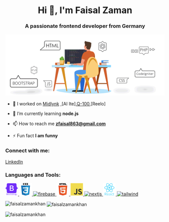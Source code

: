 <h1 align="center">Hi 👋, I'm Faisal Zaman</h1>
<h3 align="center">A passionate frontend developer from Germany</h3>

<p align="left"> <img src="https://raw.githubusercontent.com/priyan1995/priyan1995/master/readme-image.gif" alt="faisalzamankhan" /> </p>

- 🔭 I worked on [Midlynk](https://app.midlynk.com/jobs/listing) ,[AI Ite],[Q-100](https://q100-4ca4a.web.app/log-in),[Reelo]

- 🌱 I’m currently learning **node.js**

- 📫 How to reach me **zfaisal863@gmail.com**

- ⚡ Fun fact **I am funny**

<h3 align="left">Connect with me:</h3>
<p align="left">
  <a href='https://www.linkedin.com/in/faisal-zaman-2a1a0b150/' target='_blank'>LinkedIn</a>
</p>

<h3 align="left">Languages and Tools:</h3>
<p align="left"> <a href="https://getbootstrap.com" target="_blank" rel="noreferrer"> <img src="https://raw.githubusercontent.com/devicons/devicon/master/icons/bootstrap/bootstrap-plain-wordmark.svg" alt="bootstrap" width="40" height="40"/> </a> <a href="https://www.w3schools.com/css/" target="_blank" rel="noreferrer"> <img src="https://raw.githubusercontent.com/devicons/devicon/master/icons/css3/css3-original-wordmark.svg" alt="css3" width="40" height="40"/> </a> <a href="https://firebase.google.com/" target="_blank" rel="noreferrer"> <img src="https://www.vectorlogo.zone/logos/firebase/firebase-icon.svg" alt="firebase" width="40" height="40"/> </a> <a href="https://www.w3.org/html/" target="_blank" rel="noreferrer"> <img src="https://raw.githubusercontent.com/devicons/devicon/master/icons/html5/html5-original-wordmark.svg" alt="html5" width="40" height="40"/> </a> <a href="https://developer.mozilla.org/en-US/docs/Web/JavaScript" target="_blank" rel="noreferrer"> <img src="https://raw.githubusercontent.com/devicons/devicon/master/icons/javascript/javascript-original.svg" alt="javascript" width="40" height="40"/> </a> <a href="https://nextjs.org/" target="_blank" rel="noreferrer"> <img src="https://cdn.worldvectorlogo.com/logos/nextjs-2.svg" alt="nextjs" width="40" height="40"/> </a> <a href="https://reactjs.org/" target="_blank" rel="noreferrer"> <img src="https://raw.githubusercontent.com/devicons/devicon/master/icons/react/react-original-wordmark.svg" alt="react" width="40" height="40"/> </a> <a href="https://tailwindcss.com/" target="_blank" rel="noreferrer"> <img src="https://www.vectorlogo.zone/logos/tailwindcss/tailwindcss-icon.svg" alt="tailwind" width="40" height="40"/> </a> </p>

<p><img align="left" src="https://github-readme-stats.vercel.app/api/top-langs?username=faisalzamankhan&show_icons=true&locale=en&layout=compact" alt="faisalzamankhan" /></p>

<p>&nbsp;<img align="center" src="https://github-readme-stats.vercel.app/api?username=faisalzamankhan&show_icons=true&locale=en" alt="faisalzamankhan" /></p>

<p><img align="center" src="https://github-readme-streak-stats.herokuapp.com/?user=faisalzamankhan&" alt="faisalzamankhan" /></p>
